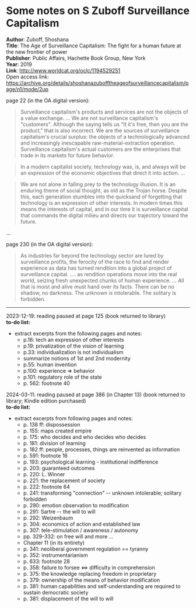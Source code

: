 # Some notes on S Zuboff Surveillance Capitalism

**Author**: Zuboff, Shoshana    
**Title**: The Age of Surveillance Capitalism: The fight for a human future at the new frontier of power  
**Publisher**: Public Affairs, Hachette Book Group, New York  
**Year**: 2019  
**Link**: <http://www.worldcat.org/oclc/1194529251>  
Open access link: <https://archive.org/details/shoshanazubofftheageofsurveillancecapitalism/page/n1/mode/2up>  

page 22 (in the OA digital version):

> Surveillance capitalism's products and services are not the objects of a value exchange. ... We are not surveillance capitalism's "customers". Although the saying tells us "It it's free, then you are the product," that is also incorrect. We are the sources of surveillance capitalism's crucial surplus: the objects of a technologically advanced and increasingly inescapable raw-material-extraction operation. Surveillance capitalism's actual customers are the enterprises that trade in its markets for future behavior.  

> In a modern capitalist society, technology was, is, and always will be an expression of the economic objectives that direct it into action. ...  

> We are not alone in falling prey to the technology illusion. It is an enduring theme of social thought, as old as the Trojan horse. Despite this, each generation stumbles into the quicksand of forgetting that technology is an expression of other interests. In modern times this means the interests of capital, and in our time it is surveillance capital that commands the digital milieu and directs our trajectory toward the future.  

...  

page 230 (in the OA digital version):    

> As industries far beyond the technology sector are lured by surveillance profits, the ferocity of the race to find and render experience as data has turned rendition into a global project of surveillance capital.
> .... as rendition operations move into the real world, seizing fresh unexpected chunks of human experience. ... All that is moist and alive must hand over its facts. There can be no shadow, no darkness. The unknown is intolerable. The solitary is forbidden.


-----
2023-12-19: reading paused at page 125 (book returned to library)  
**to-do list:**  
- extract excerpts from the following pages and notes:  
	- p.16: tech an expression of other interests  
	- p.19: privatization of the vision of learning  
	- p.33: individualization is not individualism  
	- summarize notions of 1st and 2nd modernity  
	- p.55: human invention  
	- p.100: experience => behavior  
	- p.101: regulatory role of the state  
	- p. 562: footnote 40

2024-03-11: reading paused at page 386 (in Chapter 13) (book returned to library; Kindle edition purchased)  
**to-do list:**  
  - extract excerpts from following pages and notes:
	  - p. 138 ff: dispossession
	  - p. 155: maps created empire
	  - p. 175: who decides and who decides who decides
	  - p. 181: division of learning
	  - p. 182 ff: people, processes, things are reinvented as information
	  - p. 591: footnote 16
	  - p. 193: psychological learning - institutional indifference
	  - p. 203: guaranteed outcomes
	  - p. 220: L. Winner
	  - p. 221: the replacement of society
	  - p. 222: footnote 64
	  - p. 241: transforming "connection" -- unknown intolerable; solitary forbidden
	  - p. 290: emotion observation to modification
	  - p. 291: Sartre -- the will to will
	  - p. 292: Weizenbaum
	  - p. 304: economics of action and established law
	  - p. 307: tele-stimulation / awareness / autonomy
	  - pp. 329-332: on free will and more ...
	  - Chapter 11 (in its entirety)
	  - p. 341: neoliberal government regulation == tyranny
	  - p. 352: instrumentarianism
	  - p. 633: footnote 28
	  - p. 358: failure to forsee <=> difficulty in comprehension
	  - p. 375: the knowledge replacing freedom in proprietary
	  - p. 379: ownership of the means of behavior modification
	  - p. 381: human capabilities and self-understanding are required to sustain democratic society
	  - p. 381: displacement of the will to will  
